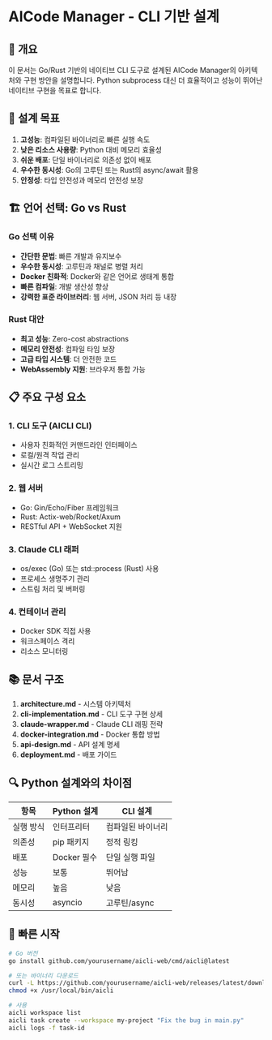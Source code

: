# AICode Manager - CLI 기반 설계

## 🚀 개요

이 문서는 Go/Rust 기반의 네이티브 CLI 도구로 설계된 AICode Manager의 아키텍처와 구현 방안을 설명합니다. Python subprocess 대신 더 효율적이고 성능이 뛰어난 네이티브 구현을 목표로 합니다.

## 🎯 설계 목표

1. **고성능**: 컴파일된 바이너리로 빠른 실행 속도
2. **낮은 리소스 사용량**: Python 대비 메모리 효율성
3. **쉬운 배포**: 단일 바이너리로 의존성 없이 배포
4. **우수한 동시성**: Go의 고루틴 또는 Rust의 async/await 활용
5. **안정성**: 타입 안전성과 메모리 안전성 보장

## 🏗️ 언어 선택: Go vs Rust

### Go 선택 이유
- **간단한 문법**: 빠른 개발과 유지보수
- **우수한 동시성**: 고루틴과 채널로 병렬 처리
- **Docker 친화적**: Docker와 같은 언어로 생태계 통합
- **빠른 컴파일**: 개발 생산성 향상
- **강력한 표준 라이브러리**: 웹 서버, JSON 처리 등 내장

### Rust 대안
- **최고 성능**: Zero-cost abstractions
- **메모리 안전성**: 컴파일 타임 보장
- **고급 타입 시스템**: 더 안전한 코드
- **WebAssembly 지원**: 브라우저 통합 가능

## 📋 주요 구성 요소

### 1. CLI 도구 (AICLI CLI)
- 사용자 친화적인 커맨드라인 인터페이스
- 로컬/원격 작업 관리
- 실시간 로그 스트리밍

### 2. 웹 서버
- Go: Gin/Echo/Fiber 프레임워크
- Rust: Actix-web/Rocket/Axum
- RESTful API + WebSocket 지원

### 3. Claude CLI 래퍼
- os/exec (Go) 또는 std::process (Rust) 사용
- 프로세스 생명주기 관리
- 스트림 처리 및 버퍼링

### 4. 컨테이너 관리
- Docker SDK 직접 사용
- 워크스페이스 격리
- 리소스 모니터링

## 📚 문서 구조

1. **architecture.md** - 시스템 아키텍처
2. **cli-implementation.md** - CLI 도구 구현 상세
3. **claude-wrapper.md** - Claude CLI 래핑 전략
4. **docker-integration.md** - Docker 통합 방법
5. **api-design.md** - API 설계 명세
6. **deployment.md** - 배포 가이드

## 🔍 Python 설계와의 차이점

| 항목 | Python 설계 | CLI 설계 |
|------|------------|----------|
| 실행 방식 | 인터프리터 | 컴파일된 바이너리 |
| 의존성 | pip 패키지 | 정적 링킹 |
| 배포 | Docker 필수 | 단일 실행 파일 |
| 성능 | 보통 | 뛰어남 |
| 메모리 | 높음 | 낮음 |
| 동시성 | asyncio | 고루틴/async |

## 🚀 빠른 시작

```bash
# Go 버전
go install github.com/yourusername/aicli-web/cmd/aicli@latest

# 또는 바이너리 다운로드
curl -L https://github.com/yourusername/aicli-web/releases/latest/download/aicli-$(uname -s)-$(uname -m) -o /usr/local/bin/aicli
chmod +x /usr/local/bin/aicli

# 사용
aicli workspace list
aicli task create --workspace my-project "Fix the bug in main.py"
aicli logs -f task-id
```